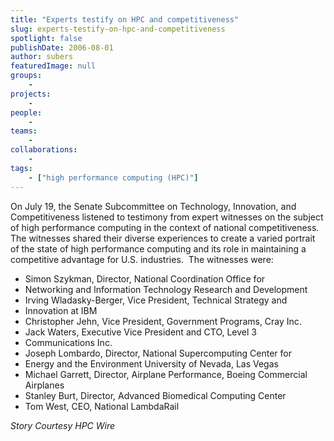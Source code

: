 ```yaml
---
title: "Experts testify on HPC and competitiveness"
slug: experts-testify-on-hpc-and-competitiveness
spotlight: false
publishDate: 2006-08-01
author: subers
featuredImage: null
groups:
    - 
projects:
    - 
people:
    - 
teams: 
    - 
collaborations:
    - 
tags:
    - ["high performance computing (HPC)"]
---
```

On July 19, the Senate Subcommittee on Technology, Innovation, and Competitiveness listened to testimony from expert witnesses on the subject of high performance computing in the context of national competitiveness. <!--more-->The witnesses shared their diverse experiences to create a varied portrait of the state of high performance computing and its role in maintaining a competitive advantage for U.S. industries.  The witnesses were:
<ul type="disc">
 	<li>Simon Szykman, Director, National Coordination Office for</li>
 	<li>Networking and Information Technology Research and Development</li>
 	<li>Irving Wladasky-Berger, Vice President, Technical Strategy and</li>
 	<li>Innovation at IBM</li>
 	<li>Christopher Jehn, Vice President, Government Programs, Cray Inc.</li>
 	<li>Jack Waters, Executive Vice President and CTO, Level 3</li>
 	<li>Communications Inc.</li>
 	<li>Joseph Lombardo, Director, National Supercomputing Center for</li>
 	<li>Energy and the Environment University of Nevada, Las Vegas</li>
 	<li>Michael Garrett, Director, Airplane Performance, Boeing Commercial Airplanes</li>
 	<li>Stanley Burt, Director, Advanced Biomedical Computing Center</li>
 	<li>Tom West, CEO, National LambdaRail</li>
</ul>
<em>Story Courtesy HPC Wire </em>
